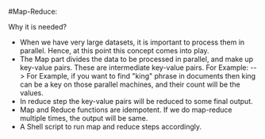 #Map-Reduce:

Why it is needed?
* When we have very large datasets, it is important to process them in parallel. Hence, at this point this concept comes into play.
* The Map part divides the data to be processed in parallel, and make up key-value pairs. These are intermediate key-value pairs.
  For Example:
  --> For Example, if you want to find "king" phrase in documents then king can be a key on those parallel machines, and their count will be the values.
* In reduce step the key-value pairs will be reduced to some final output. 
* Map and Reduce functions are idempotent. If we do map-reduce multiple times, the output will be same.
* A Shell script to run map and reduce steps accordingly.